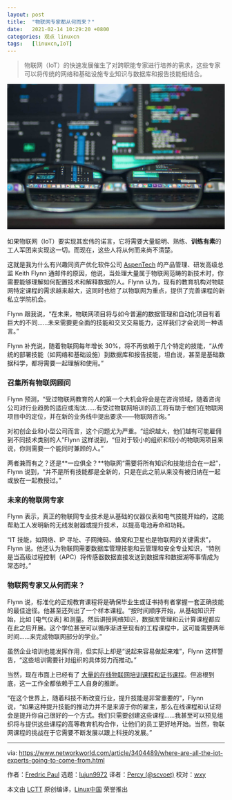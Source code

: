 ```yaml
---
layout: post
title:	"物联网专家都从何而来？"
date:	2021-02-14 10:29:20 +0800 
categories:	观点 linuxcn 
tags:	[linuxcn,IoT]
---
```




> 
> 物联网（IoT）的快速发展催生了对跨职能专家进行培养的需求，这些专家可以将传统的网络和基础设施专业知识与数据库和报告技能相结合。
> 
> 
> 


![Kevin ](/Asserts/Images/album/202102/14/102922v28tn65m92fsnsni.jpg)


如果物联网（IoT）要实现其宏伟的诺言，它将需要大量聪明、熟练、**训练有素**的工人军团来实现这一切。而现在，这些人将从何而来尚不清楚。


这就是我为什么有兴趣同资产优化软件公司 [AspenTech](https://www.aspentech.com/) 的产品管理、研发高级总监 Keith Flynn 通邮件的原因，他说，当处理大量属于物联网范畴的新技术时，你需要能够理解如何配置技术和解释数据的人。Flynn 认为，现有的教育机构对物联网特定课程的需求越来越大，这同时也给了以物联网为重点，提供了完善课程的新私立学院机会。


Flynn 跟我说，“在未来，物联网项目将与如今普遍的数据管理和自动化项目有着巨大的不同……未来需要更全面的技能和交叉交易能力，这样我们才会说同一种语言。”


Flynn 补充说，随着物联网每年增长 30%，将不再依赖于几个特定的技能，“从传统的部署技能（如网络和基础设施）到数据库和报告技能，坦白说，甚至是基础数据科学，都将需要一起理解和使用。”


### 召集所有物联网顾问


Flynn 预测，“受过物联网教育的人的第一个大机会将会是在咨询领域，随着咨询公司对行业趋势的适应或淘汰……有受过物联网培训的员工将有助于他们在物联网项目中的定位，并在新的业务线中提出要求——物联网咨询。”


对初创企业和小型公司而言，这个问题尤为严重。“组织越大，他们越有可能雇佣到不同技术类别的人”Flynn 这样说到，“但对于较小的组织和较小的物联网项目来说，你则需要一个能同时兼顾的人。”


两者兼而有之？还是\*\*一应俱全？\*\*物联网“需要将所有知识和技能组合在一起”，Flynn 说到，“并不是所有技能都是全新的，只是在此之前从来没有被归纳在一起或放在一起教授过。”


### 未来的物联网专家


Flynn 表示，真正的物联网专业技术是从基础的仪器仪表和电气技能开始的，这能帮助工人发明新的无线发射器或提升技术，以提高电池寿命和功耗。


“IT 技能，如网络、IP 寻址、子网掩码、蜂窝和卫星也是物联网的关键需求”，Flynn 说。他还认为物联网需要数据库管理技能和云管理和安全专业知识，“特别是当高级过程控制（APC）将传感器数据直接发送到数据库和数据湖等事情成为常态时。”


### 物联网专家又从何而来？


Flynn 说，标准化的正规教育课程将是确保毕业生或证书持有者掌握一套正确技能的最佳途径。他甚至还列出了一个样本课程。“按时间顺序开始，从基础知识开始，比如 [电气仪表] 和测量。然后讲授网络知识，数据库管理和云计算课程都应在此之后开展。这个学位甚至可以循序渐进至现有的工程课程中，这可能需要两年时间……来完成物联网部分的学业。”


虽然企业培训也能发挥作用，但实际上却是“说起来容易做起来难”，Flynn 这样警告，“这些培训需要针对组织的具体努力而推动。”


当然，现在市面上已经有了 [大量的在线物联网培训课程和证书课程](https://www.google.com/search?client=firefox-b-1-d&q=iot+training)。但追根到底，这一工作全都依赖于工人自身的推断。


“在这个世界上，随着科技不断改变行业，提升技能是非常重要的”，Flynn 说，“如果这种提升技能的推动力并不是来源于你的雇主，那么在线课程和认证将会是提升你自己很好的一个方式。我们只需要创建这些课程……我甚至可以预见组织将与提供这些课程的高等教育机构合作，让他们的员工更好地开始。当然，物联网课程的挑战在于它需要不断发展以跟上科技的发展。”




---


via: <https://www.networkworld.com/article/3404489/where-are-all-the-iot-experts-going-to-come-from.html>


作者：[Fredric Paul](https://www.networkworld.com/author/Fredric-Paul/) 选题：[lujun9972](https://github.com/lujun9972) 译者：[Percy (@scvoet)](https://github.com/scvoet) 校对：[wxy](https://github.com/wxy)


本文由 [LCTT](https://github.com/LCTT/TranslateProject) 原创编译，[Linux中国](https://linux.cn/) 荣誉推出
